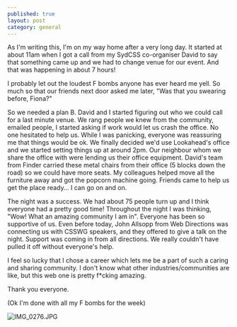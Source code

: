 ```yaml
---
published: true
layout: post
category: general
---
```




As I'm writing this, I'm on my way home after a very long day. It started at about 11am when I got a call from my SydCSS co-organiser David to say that something came up and we had to change venue for our event. And that was happening in about 7 hours!

I probably let out the loudest F bombs anyone has ever heard me yell. So much so that our friends next door asked me later, "Was that you swearing before, Fiona?" 

So we needed a plan B. David and I started figuring out who we could call for a last minute venue. We rang people we knew from the community, emailed people, I started asking if work would let us crash the office. No one hesitated to help us. While I was panicking, everyone was reassuring me that things would be ok. We finally decided we'd use Lookahead's office and we started setting things up at around 2pm. Our neighbour whom we share the office with were lending us their office equipment. David's team from Finder carried these metal chairs from their office (5 blocks down the road) so we could have more seats. My colleagues helped move all the furniture away and got the popcorn machine going. Friends came to help us get the place ready... I can go on and on.

The night was a success. We had about 75 people turn up and I think everyone had a pretty good time! Throughout the night I was thinking, "Wow! What an amazing community I am in". Everyone has been so supportive of us. Even before today, John Allsopp from Web Directions was connecting us with CSSWG speakers, and they offered to give a talk on the night. Support was coming in from all directions. We really couldn't have pulled it off without everyone's help. 

I feel so lucky that I chose a career which lets me be a part of such a caring and sharing community. I don't know what other industries/communities are like, but this web one is pretty f*cking amazing.

Thank you everyone.

(Ok I'm done with all my F bombs for the week)

![IMG_0276.JPG]({{site.baseurl}}/assets/img/photos/lookahead-sydcss.jpg)



